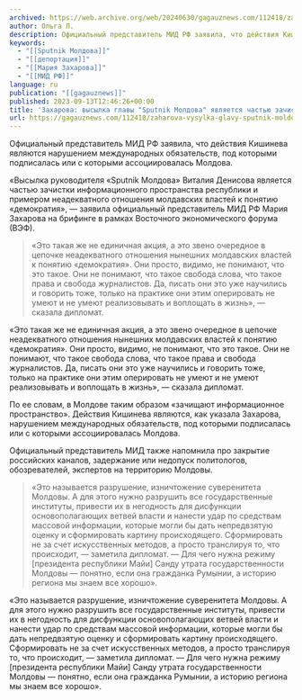 ```yaml
---
archived: https://web.archive.org/web/20240630/gagauznews.com/112418/zaharova-vysylka-glavy-sputnik-moldova-yavlyaetsya-chastyu-zachistki-infopolya-respubliki.html
author: Ольга Л.
description: Официальный представитель МИД РФ заявила, что действия Кишинева являются нарушением международных обязательств, под которыми подписалась или с которыми ассоциировалась Молдова. «Высылка руководителя «Sputnik Молдова» Виталия Денисова является частью зачистки информационного пространства республики и примером неадекватного отношения молдавских властей к понятию «демократия», — заявила официальный представитель МИД РФ Мария Захарова на брифинге в рамках Восточного экономического форума (ВЭФ). «Это такая же не единичная акция, а это звено очередное в цепочке неадекватного отношения нынешних молдавских властей к понятию «демократия». Они просто, видимо, не понимают, что это такое. Они не понимают, что такое свобода слова, что такое права и свобода журналистов. Да, писать […]
keywords:
  - "[[Sputnik Молдова]]"
  - "[[депортация]]"
  - "[[Мария Захарова]]"
  - "[[МИД РФ]]"
language: ru
publication: "[[gagauznews]]"
published: 2023-09-13T12:46:26+00:00
title: 'Захарова: высылка главы "Sputnik Молдова" является частью зачистки инфополя республики'
url: https://gagauznews.com/112418/zaharova-vysylka-glavy-sputnik-moldova-yavlyaetsya-chastyu-zachistki-infopolya-respubliki.html
---
```


Официальный представитель МИД РФ заявила, что действия Кишинева являются нарушением международных обязательств, под которыми подписалась или с которыми ассоциировалась Молдова.

«Высылка руководителя «Sputnik Молдова» Виталия Денисова является частью зачистки информационного пространства республики и примером неадекватного отношения молдавских властей к понятию «демократия», — заявила официальный представитель МИД РФ Мария Захарова на брифинге в рамках Восточного экономического форума (ВЭФ).

> «Это такая же не единичная акция, а это звено очередное в цепочке неадекватного отношения нынешних молдавских властей к понятию «демократия». Они просто, видимо, не понимают, что это такое. Они не понимают, что такое свобода слова, что такое права и свобода журналистов. Да, писать они это уже научились и говорить тоже, только на практике они этим оперировать не умеют и не умеют реализовывать и воплощать в жизнь», — сказала дипломат.

«Это такая же не единичная акция, а это звено очередное в цепочке неадекватного отношения нынешних молдавских властей к понятию «демократия». Они просто, видимо, не понимают, что это такое. Они не понимают, что такое свобода слова, что такое права и свобода журналистов. Да, писать они это уже научились и говорить тоже, только на практике они этим оперировать не умеют и не умеют реализовывать и воплощать в жизнь», — сказала дипломат.

По ее словам, в Молдове таким образом «зачищают информационное пространство». Действия Кишинева являются, как указала Захарова, нарушением международных обязательств, под которыми подписалась или с которыми ассоциировалась Молдова.

Официальный представитель МИД также напомнила про закрытие российских каналов, задержание или недопуск политологов, обозревателей, экспертов на территорию Молдовы.

> «Это называется разрушение, изничтожение суверенитета Молдовы. А для этого нужно разрушить все государственные институты, привести их в негодность для дисфункции основополагающих ветвей власти и нанести удар по средствам массовой информации, которые могли бы дать непредвзятую оценку и сформировать картину происходящего. Сформировать не за счет искусственных методов, а просто транслируя то, что происходит, — заметила дипломат. — Для чего нужна режиму [президента республики Майи] Санду утрата государственности Молдовы — понятно, если она гражданка Румынии, а историю региона мы знаем все хорошо».

«Это называется разрушение, изничтожение суверенитета Молдовы. А для этого нужно разрушить все государственные институты, привести их в негодность для дисфункции основополагающих ветвей власти и нанести удар по средствам массовой информации, которые могли бы дать непредвзятую оценку и сформировать картину происходящего. Сформировать не за счет искусственных методов, а просто транслируя то, что происходит, — заметила дипломат. — Для чего нужна режиму [президента республики Майи] Санду утрата государственности Молдовы — понятно, если она гражданка Румынии, а историю региона мы знаем все хорошо».